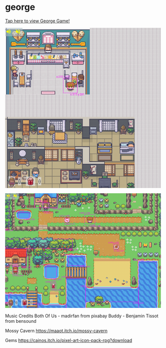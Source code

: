 # george

[Tap here to view George Game!](https://caitlynbakery.github.io/george_game/)

![level3 image](readme/level3.PNG)

![level1 image](readme/level1.PNG)

Music Credits
Both Of Us - madirfan from pixabay
Buddy - Benjamin Tissot from bensound

Mossy Cavern
https://maaot.itch.io/mossy-cavern

Gems
https://cainos.itch.io/pixel-art-icon-pack-rpg?download
